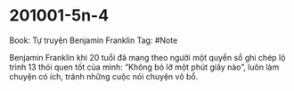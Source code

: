 # 201001-5n-4

Book: Tự truyện Benjamin Franklin
Tag: #Note

Benjamin Franklin khi 20 tuổi đã mang theo người một quyển sổ ghi chép lộ trình 13 thói quen tốt của mình: “Không bỏ lỡ một phút giây nào”, luôn làm chuyện có ích, tránh những cuộc nói chuyện vô bổ.